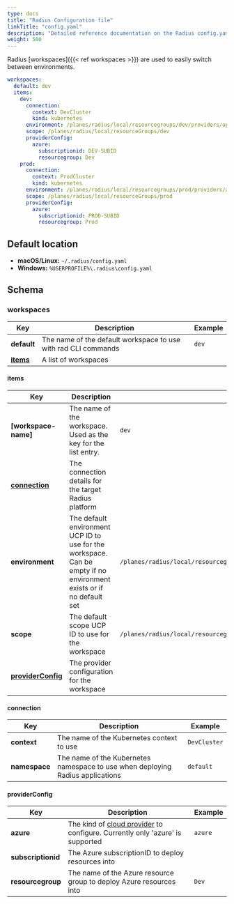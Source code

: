 ```yaml
---
type: docs
title: "Radius Configuration file"
linkTitle: "config.yaml"
description: "Detailed reference documentation on the Radius config.yaml configuration file"
weight: 500
---
```


Radius [workspaces]({{< ref workspaces >}}) are used to easily switch between environments.

```yaml
workspaces:
  default: dev
  items:
    dev:
      connection:
        context: DevCluster
        kind: kubernetes
      environment: /planes/radius/local/resourcegroups/dev/providers/applications.core/environments/dev
      scope: /planes/radius/local/resourceGroups/dev
      providerConfig:
        azure:
          subscriptionid: DEV-SUBID
          resourcegroup: Dev
    prod:
      connection:
        context: ProdCluster
        kind: kubernetes
      environment: /planes/radius/local/resourcegroups/prod/providers/applications.core/environments/prod
      scope: /planes/radius/local/resourceGroups/prod
      providerConfig:
        azure:
          subscriptionid: PROD-SUBID
          resourcegroup: Prod
```

## Default location

- **macOS/Linux:** `~/.radius/config.yaml`
- **Windows:** `%USERPROFILE%\.radius\config.yaml`

## Schema

### workspaces

| Key | Description | Example |
|-----|-------------|---------|
| **default** | The name of the default workspace to use with rad CLI commands | `dev` |
| [**items**](#items) | A list of workspaces |

#### items

| Key | Description | Example |
|-----|-------------|---------|
| **[workspace-name]** | The name of the workspace. Used as the key for the list entry. | `dev` |
| [**connection**](#connection) | The connection details for the target Radius platform | |
| **environment** | The default environment UCP ID to use for the workspace. Can be empty if no environment exists or if no default set | `/planes/radius/local/resourcegroups/dev/providers/applications.core/environments/dev` |
| **scope** | The default scope UCP ID to use for the workspace | `/planes/radius/local/resourcegroups/dev` |
| [**providerConfig**](#providerconfig) | The provider configuration for the workspace | |

#### connection

| Key | Description | Example |
|-----|-------------|---------|
| **context** | The name of the Kubernetes context to use | `DevCluster` |
| **namespace** | The name of the Kubernetes namespace to use when deploying Radius applications | `default` |

#### providerConfig

| Key | Description | Example |
|-----|-------------|---------|
| **azure** | The kind of [cloud provider](#cloud-providers) to configure. Currently only 'azure' is supported | `azure` |
| **subscriptionid** | The Azure subscriptionID to deploy resources into
| **resourcegroup** | The name of the Azure resource group to deploy Azure resources into | `Dev` |
